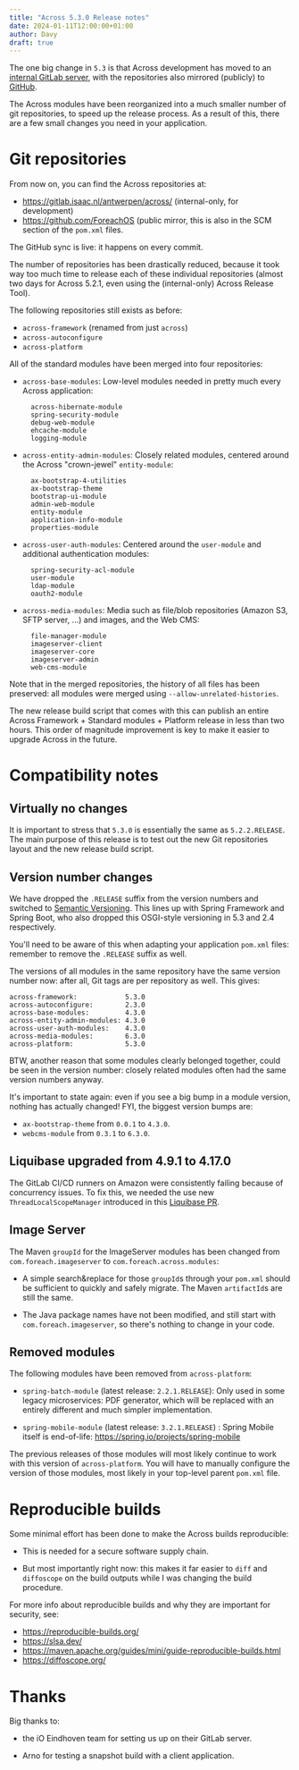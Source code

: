 ```yaml
---
title: "Across 5.3.0 Release notes"
date: 2024-01-11T12:00:00+01:00
author: Davy
draft: true
---
```


The one big change in `5.3` is that Across development has moved to an
[internal GitLab server](https://gitlab.isaac.nl/antwerpen/across/),
with the repositories also mirrored (publicly) to
[GitHub](https://github.com/ForeachOS).

The Across modules have been reorganized into a much smaller number of
git repositories, to speed up the release process. As a result of
this, there are a few small changes you need in your application.


<!--more-->

# Git repositories

From now on, you can find the Across repositories at:

- https://gitlab.isaac.nl/antwerpen/across/ (internal-only, for
  development)
- https://github.com/ForeachOS (public mirror, this is also in the SCM
  section of the `pom.xml` files.

The GitHub sync is live: it happens on every commit.

The number of repositories has been drastically reduced, because it
took way too much time to release each of these individual
repositories (almost two days for Across 5.2.1, even using the
(internal-only) Across Release Tool).

The following repositories still exists as before:

- `across-framework` (renamed from just `across`)
- `across-autoconfigure`
- `across-platform`

All of the standard modules have been merged into four repositories:

- `across-base-modules`: Low-level modules needed in pretty much every
  Across application:

		across-hibernate-module
		spring-security-module
		debug-web-module
		ehcache-module
		logging-module

- `across-entity-admin-modules`: Closely related modules, centered
  around the Across "crown-jewel" `entity-module`:

		ax-bootstrap-4-utilities
		ax-bootstrap-theme
		bootstrap-ui-module
		admin-web-module
		entity-module
		application-info-module
		properties-module

- `across-user-auth-modules`: Centered around the `user-module` and
  additional authentication modules:

		spring-security-acl-module
		user-module
		ldap-module
		oauth2-module

- `across-media-modules`: Media such as file/blob repositories (Amazon
  S3, SFTP server, ...) and images, and the Web CMS:

		file-manager-module
		imageserver-client
		imageserver-core
		imageserver-admin
		web-cms-module

Note that in the merged repositories, the history of all files has
been preserved: all modules were merged using
`--allow-unrelated-histories`.

The new release build script that comes with this can publish an
entire Across Framework + Standard modules + Platform release in less
than two hours. This order of magnitude improvement is key to make it
easier to upgrade Across in the future.


# Compatibility notes

## Virtually no changes

It is important to stress that `5.3.0` is essentially the same as
`5.2.2.RELEASE`. The main purpose of this release is to test out the
new Git repositories layout and the new release build script.


## Version number changes

We have dropped the `.RELEASE` suffix from the version numbers and
switched to [Semantic Versioning](https://semver.org/). This lines up
with Spring Framework and Spring Boot, who also dropped this
OSGI-style versioning in 5.3 and 2.4 respectively.

You'll need to be aware of this when adapting your application
`pom.xml` files: remember to remove the `.RELEASE` suffix as well.

The versions of all modules in the same repository have the same
version number now: after all, Git tags are per repository as
well. This gives:

	across-framework:            5.3.0
	across-autoconfigure:        2.3.0
	across-base-modules:         4.3.0
	across-entity-admin-modules: 4.3.0
	across-user-auth-modules:    4.3.0
	across-media-modules:        6.3.0
	across-platform:             5.3.0

BTW, another reason that some modules clearly belonged together, could
be seen in the version number: closely related modules often had the
same version numbers anyway.

It's important to state again: even if you see a big bump in a module
version, nothing has actually changed! FYI, the biggest version bumps are:

- `ax-bootstrap-theme` from `0.0.1` to `4.3.0`.
- `webcms-module` from `0.3.1` to `6.3.0`.


## Liquibase upgraded from 4.9.1 to 4.17.0

The GitLab CI/CD runners on Amazon were consistently failing because
of concurrency issues. To fix this, we needed the use new
`ThreadLocalScopeManager` introduced in this [Liquibase
PR](https://github.com/liquibase/liquibase/pull/3240).


## Image Server

The Maven `groupId` for the ImageServer modules has been changed from
`com.foreach.imageserver` to `com.foreach.across.modules`:

- A simple search&replace for those `groupId`s through your `pom.xml`
  should be sufficient to quickly and safely migrate. The Maven
  `artifactId`s are still the same.

- The Java package names have not been modified, and still start with
  `com.foreach.imageserver`, so there's nothing to change in your
  code.


## Removed modules

The following modules have been removed from `across-platform`:

- `spring-batch-module` (latest release: `2.2.1.RELEASE`): Only used
  in some legacy microservices: PDF generator, which will be replaced
  with an entirely different and much simpler implementation.

- `spring-mobile-module` (latest release: `3.2.1.RELEASE`) : Spring
  Mobile itself is end-of-life:
  https://spring.io/projects/spring-mobile

The previous releases of those modules will most likely continue to
work with this version of `across-platform`. You will have to manually
configure the version of those modules, most likely in your top-level
parent `pom.xml` file.


# Reproducible builds

Some minimal effort has been done to make the Across builds reproducible:

- This is needed for a secure software supply chain.

- But most importantly right now: this makes it far easier to `diff`
  and `diffoscope` on the build outputs while I was changing the build
  procedure.

For more info about reproducible builds and why they are important for
security, see:

- https://reproducible-builds.org/
- https://slsa.dev/
- https://maven.apache.org/guides/mini/guide-reproducible-builds.html
- https://diffoscope.org/


# Thanks

Big thanks to:

- the iO Eindhoven team for setting us up on their GitLab server.

- Arno for testing a snapshot build with a client application.
